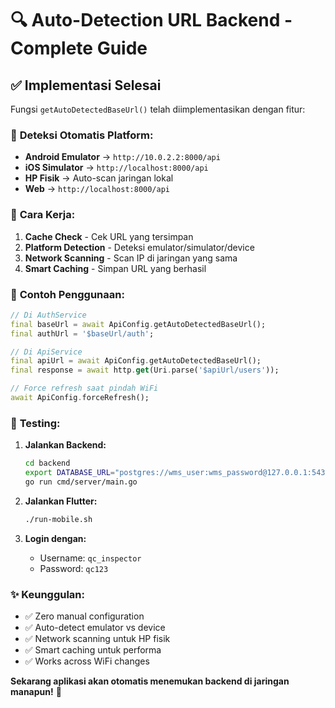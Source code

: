 # 🔍 Auto-Detection URL Backend - Complete Guide

## ✅ Implementasi Selesai

Fungsi `getAutoDetectedBaseUrl()` telah diimplementasikan dengan fitur:

### 🎯 **Deteksi Otomatis Platform:**
- **Android Emulator** → `http://10.0.2.2:8000/api`
- **iOS Simulator** → `http://localhost:8000/api`
- **HP Fisik** → Auto-scan jaringan lokal
- **Web** → `http://localhost:8000/api`

### 🔧 **Cara Kerja:**

1. **Cache Check** - Cek URL yang tersimpan
2. **Platform Detection** - Deteksi emulator/simulator/device
3. **Network Scanning** - Scan IP di jaringan yang sama
4. **Smart Caching** - Simpan URL yang berhasil

### 📱 **Contoh Penggunaan:**

```dart
// Di AuthService
final baseUrl = await ApiConfig.getAutoDetectedBaseUrl();
final authUrl = '$baseUrl/auth';

// Di ApiService  
final apiUrl = await ApiConfig.getAutoDetectedBaseUrl();
final response = await http.get(Uri.parse('$apiUrl/users'));

// Force refresh saat pindah WiFi
await ApiConfig.forceRefresh();
```

### 🚀 **Testing:**

1. **Jalankan Backend:**
   ```bash
   cd backend
   export DATABASE_URL="postgres://wms_user:wms_password@127.0.0.1:5432/wms_db?sslmode=disable"
   go run cmd/server/main.go
   ```

2. **Jalankan Flutter:**
   ```bash
   ./run-mobile.sh
   ```

3. **Login dengan:**
   - Username: `qc_inspector`
   - Password: `qc123`

### ✨ **Keunggulan:**
- ✅ Zero manual configuration
- ✅ Auto-detect emulator vs device
- ✅ Network scanning untuk HP fisik
- ✅ Smart caching untuk performa
- ✅ Works across WiFi changes

**Sekarang aplikasi akan otomatis menemukan backend di jaringan manapun!** 🎉